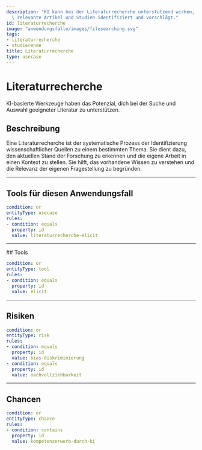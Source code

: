 ```yaml
---
description: "KI kann bei der Literaturrecherche unterstützend wirken, indem sie\
  \ relevante Artikel und Studien identifiziert und vorschlägt."
id: literaturrecherche
image: "anwendungsfälle/images/filesearching.svg"
tags:
- literaturrecherche
- studierende
title: Literaturrecherche
type: usecase
---
```



# Literaturrecherche
KI-basierte Werkzeuge haben das Potenzial, dich bei der Suche und Auswahl geeigneter Literatur zu unterstützen.

## Beschreibung

Eine Literaturrecherche ist der systematische Prozess der Identifizierung wissenschaftlicher Quellen zu einem bestimmten Thema. Sie dient dazu, den aktuellen Stand der Forschung zu erkennen und die eigene Arbeit in einen Kontext zu stellen. Sie hilft, das vorhandene Wissen zu verstehen und die Relevanz der eigenen Fragestellung zu begründen.



---

## Tools für diesen Anwendungsfall


```yaml
condition: or
entityType: usecase
rules:
- condition: equals
  property: id
  value: literaturrecherche-elicit 
```

---

## Tools

```yaml
condition: or
entityType: tool
rules:
- condition: equals
  property: id
  value: elicit
```


---


## Risiken

```yaml
condition: or
entityType: risk
rules:
- condition: equals
  property: id
  value: bias-diskriminierung
- condition: equals
  property: id
  value: nachvollziehbarkeit
```


---


## Chancen

```yaml
condition: or
entityType: chance
rules:
- condition: contains
  property: id
  value: kompetenzerwerb-durch-ki
```


